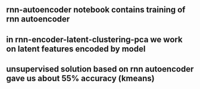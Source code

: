 ## rnn-autoencoder notebook contains training of rnn autoencoder
## in rnn-encoder-latent-clustering-pca we work on latent features  encoded by model
## unsupervised solution based on rnn autoencoder gave us about 55% accuracy (kmeans)
